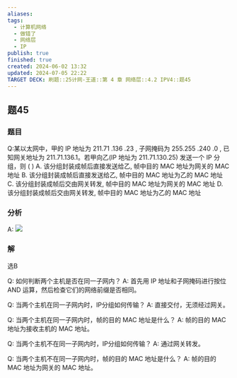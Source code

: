 ```yaml
---
aliases: 
tags:
  - 计算机网络
  - 做错了
  - 网络层
  - IP
publish: true
finished: true
created: 2024-06-02 13:32
updated: 2024-07-05 22:22
TARGET DECK: 刷题::25计网-王道::第 4 章 网络层::4.2 IPV4::题45
---
```


## 题45
### 题目
Q:某以太网中，甲的 IP 地址为 211.71 .136 .23 , 子网掩码为 255.255 .240 .0 , 已知网关地址为 211.71.136.1。若甲向乙(IP 地址为 211.71.130.25) 发送一个 IP 分组，则 ( )
A. 该分组封装成帧后直接发送给乙, 帧中目的 MAC 地址为网关的 MAC 地址
B. 该分组封装成帧后直接发送给乙, 帧中目的 MAC 地址为乙的 MAC 地址
C. 该分组封装成帧后交由网关转发, 帧中目的 MAC 地址为网关的 MAC 地址
D. 该分组封装成帧后交由网关转发, 帧中目的 MAC 地址为乙的 MAC 地址
### 分析
A:
![](https://img.hwenyi.tech/202407052222717.webp)
### 解
选B



Q: 如何判断两个主机是否在同一子网内？
A: 首先用 IP 地址和子网掩码进行按位 AND 运算，然后检查它们的网络前缀是否相同。



Q: 当两个主机在同一子网内时，IP分组如何传输？
A: 直接交付，无须经过网关。


Q: 当两个主机在同一子网内时，帧的目的 MAC 地址是什么？
A: 帧的目的 MAC 地址为接收主机的 MAC 地址。



Q: 当两个主机不在同一子网内时，IP分组如何传输？
A: 通过网关转发。


Q: 当两个主机不在同一子网内时，帧的目的 MAC 地址是什么？
A: 帧的目的 MAC 地址为网关的 MAC 地址。



